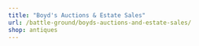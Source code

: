 ```yaml
---
title: "Boyd's Auctions & Estate Sales"
url: /battle-ground/boyds-auctions-and-estate-sales/
shop: antiques
---
```

